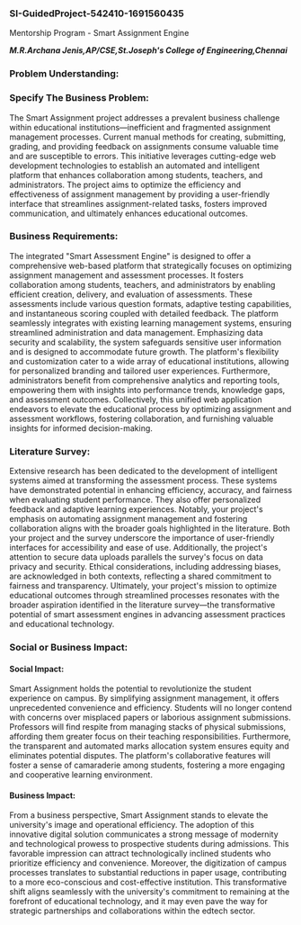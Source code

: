 ### SI-GuidedProject-542410-1691560435
Mentorship Program - Smart Assignment Engine

***M.R.Archana Jenis,AP/CSE,St.Joseph's College of Engineering,Chennai***

### Problem Understanding:
### Specify The Business Problem:
The Smart Assignment project addresses a prevalent business challenge within educational institutions—inefficient and fragmented assignment management processes. Current manual methods for creating, submitting, grading, and providing feedback on assignments consume valuable time and are susceptible to errors. This initiative leverages cutting-edge web development technologies to establish an automated and intelligent platform that enhances collaboration among students, teachers, and administrators. The project aims to optimize the efficiency and effectiveness of assignment management by providing a user-friendly interface that streamlines assignment-related tasks, fosters improved communication, and ultimately enhances educational outcomes.

### Business Requirements:
The integrated "Smart Assessment Engine" is designed to offer a comprehensive web-based platform that strategically focuses on optimizing assignment management and assessment processes. It fosters collaboration among students, teachers, and administrators by enabling efficient creation, delivery, and evaluation of assessments. These assessments include various question formats, adaptive testing capabilities, and instantaneous scoring coupled with detailed feedback. The platform seamlessly integrates with existing learning management systems, ensuring streamlined administration and data management. Emphasizing data security and scalability, the system safeguards sensitive user information and is designed to accommodate future growth. The platform's flexibility and customization cater to a wide array of educational institutions, allowing for personalized branding and tailored user experiences. Furthermore, administrators benefit from comprehensive analytics and reporting tools, empowering them with insights into performance trends, knowledge gaps, and assessment outcomes. Collectively, this unified web application endeavors to elevate the educational process by optimizing assignment and assessment workflows, fostering collaboration, and furnishing valuable insights for informed decision-making.

### Literature Survey:
Extensive research has been dedicated to the development of intelligent systems aimed at transforming the assessment process. These systems have demonstrated potential in enhancing efficiency, accuracy, and fairness when evaluating student performance. They also offer personalized feedback and adaptive learning experiences. Notably, your project's emphasis on automating assignment management and fostering collaboration aligns with the broader goals highlighted in the literature. Both your project and the survey underscore the importance of user-friendly interfaces for accessibility and ease of use. Additionally, the project's attention to secure data uploads parallels the survey's focus on data privacy and security. Ethical considerations, including addressing biases, are acknowledged in both contexts, reflecting a shared commitment to fairness and transparency. Ultimately, your project's mission to optimize educational outcomes through streamlined processes resonates with the broader aspiration identified in the literature survey—the transformative potential of smart assessment engines in advancing assessment practices and educational technology.

### Social or Business Impact:
#### Social Impact: 
Smart Assignment holds the potential to revolutionize the student experience on campus. By simplifying assignment management, it offers unprecedented convenience and efficiency. Students will no longer contend with concerns over misplaced papers or laborious assignment submissions. Professors will find respite from managing stacks of physical submissions, affording them greater focus on their teaching responsibilities. Furthermore, the transparent and automated marks allocation system ensures equity and eliminates potential disputes. The platform's collaborative features will foster a sense of camaraderie among students, fostering a more engaging and cooperative learning environment.

#### Business Impact: 
From a business perspective, Smart Assignment stands to elevate the university's image and operational efficiency. The adoption of this innovative digital solution communicates a strong message of modernity and technological prowess to prospective students during admissions. This favorable impression can attract technologically inclined students who prioritize efficiency and convenience. Moreover, the digitization of campus processes translates to substantial reductions in paper usage, contributing to a more eco-conscious and cost-effective institution. This transformative shift aligns seamlessly with the university's commitment to remaining at the forefront of educational technology, and it may even pave the way for strategic partnerships and collaborations within the edtech sector.




